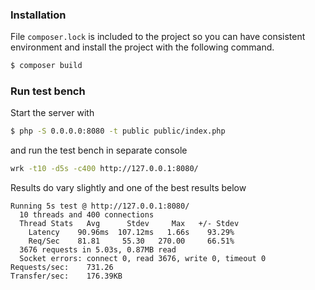 ### Installation

File `composer.lock` is included to the project so you can have consistent environment and install the project with the following command.

```bash
$ composer build
```

### Run test bench

Start the server with

```bash
$ php -S 0.0.0.0:8080 -t public public/index.php
```

and run the test bench in separate console

```bash
wrk -t10 -d5s -c400 http://127.0.0.1:8080/
```

Results do vary slightly and one of the best results below
```text
Running 5s test @ http://127.0.0.1:8080/
  10 threads and 400 connections
  Thread Stats   Avg      Stdev     Max   +/- Stdev
    Latency    90.96ms  107.12ms   1.66s    93.29%
    Req/Sec    81.81     55.30   270.00     66.51%
  3676 requests in 5.03s, 0.87MB read
  Socket errors: connect 0, read 3676, write 0, timeout 0
Requests/sec:    731.26
Transfer/sec:    176.39KB
```
